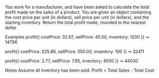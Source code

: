 You work for a manufacturer, and have been asked to calculate the total profit made on the sales of a product. You are given an object containing the cost price per unit (in dollars), sell price per unit (in dollars), and the starting inventory. Return the total profit made, rounded to the nearest dollar.

Examples
profit({
  costPrice: 32.67,
  sellPrice: 45.00,
  inventory: 1200
}) ➞ 14796

profit({
  costPrice: 225.89,
  sellPrice: 550.00,
  inventory: 100
}) ➞ 32411

profit({
  costPrice: 2.77,
  sellPrice: 7.95,
  inventory: 8500
}) ➞ 44030

Notes
Assume all inventory has been sold.
Profit = Total Sales - Total Cost